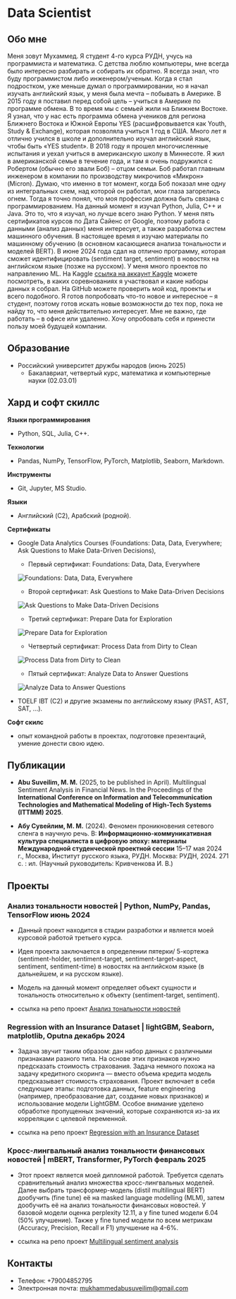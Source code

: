 # Data Scientist

## Обо мне

Меня зовут Мухаммед. Я студент 4-го курса РУДН, учусь на программиста и математика. С детства люблю компьютеры, мне всегда было интересно разбирать и собирать их обратно. Я всегда знал, что буду программистом либо инженером/ученым. Когда я стал подростком, уже меньше думал о программировании, но я начал изучать английский язык, у меня была мечта – побывать в Америке. В 2015 году я поставил перед собой цель – учиться в Америке по программе обмена. В то время мы с семьей жили на Ближнем Востоке. Я узнал, что у нас есть программа обмена учеников для региона Ближнего Востока и Южной Европы YES (расшифровывается как Youth, Study & Exchange), которая позволяла учиться 1 год в США. Много лет я отлично учился в школе и дополнительно изучал английский язык, чтобы быть «YES student». В 2018 году я прошел многочисленные испытания и уехал учиться в американскую школу в Миннесоте. Я жил в американской семье в течение года, и там я очень подружился с Робертом (обычно его звали Боб) – отцом семьи. Боб работал главным инженером в компании по производству микрочипов «Микрон» (Micron). Думаю, что именно в тот момент, когда Боб показал мне одну из интегральных схем, над которой он работал, мои глаза загорелись огнем. Тогда я точно понял, что моя профессия должна быть связана с программированием. На данный момент я изучал Python, Julia, C++ и Java. Это то, что я изучал, но лучше всего знаю Python. У меня пять сертификатов курсов по Дата Сайенс от Google, поэтому работа с данными (анализ данных) меня интересует, а также разработка систем машинного обучения. В настоящее время я изучаю материалы по машинному обучению (в основном касающиеся анализа тональности и моделей BERT). В июне 2024 года сдал на отлично программу, которая сможет идентифицировать (sentiment target, sentiment) в новостях на английском языке (позже на русском). У меня много проектов по направлению ML. На Kaggle [ссылка на аккаунт Kaggle](https://www.kaggle.com/mukhammedabusuveilim) можете посмотреть, в каких соревнованиях я участвовал и какие наборы данных я собрал. На GitHub можете проверить мой код, проекты и всего подобного. Я готов попробовать что-то новое и интересное – я студент, поэтому готов искать новые возможности до тех пор, пока не найду то, что меня действительно интересует. Мне не важно, где работать – в офисе или удаленно. Хочу опробовать себя и принести пользу моей будущей компании.

## Образование 			        		
- Российский университет дружбы народов (июнь 2025)
	- Бакалавриат, четвертый курс, математика и компьютерные науки (02.03.01)


## Хард и софт скиллс
**Языки программирования**
- Python, SQL, Julia, C++.

**Технологии**
- Pandas, NumPy, TensorFlow, PyTorch, Matplotlib, Seaborn, Markdown.

**Инструменты**
- Git, Jupyter, MS Studio.

**Языки**
- Английский (C2), Арабский (родной).

**Сертификаты**
- Google Data Analytics Courses (Foundations: Data, Data, Everywhere; Ask
Questions to Make Data-Driven Decisions),

	- Первый сертификат: Foundations: Data, Data, Everywhere
	
	![Foundations: Data, Data, Everywhere](./assets/img/coursera_certificate_01.jpg)

	- Второй сертификат: Ask Questions to Make Data-Driven Decisions
	
	![Ask Questions to Make Data-Driven Decisions](./assets/img/coursera_certificate_02.jpg)

	- Третий сертификат: Prepare Data for Exploration
	
	![Prepare Data for Exploration](./assets/img/coursera_certificate_03.jpg)

	- Четвертый сертификат: Process Data from Dirty to Clean
	
	![Process Data from Dirty to Clean](./assets/img/coursera_certificate_04.jpg)

	- Пятый сертификат: Analyze Data to Answer Questions

	![Analyze Data to Answer Questions](./assets/img/coursera_certificate_05.jpg)




- TOELF IBT (C2) и другие экзамены по английскому
языку (PAST, AST, SAT, …).

**Софт скилс**
- опыт командной работы в проектах, подготовке презентаций, умение донести
свою идею.


## Публикации

- **Abu Suveilim, M. M.** (2025, to be published in April). Multilingual Sentiment Analysis in Financial
News. In the Proceedings of the **International Conference on Information and Telecommunication Technologies and Mathematical Modeling of High-Tech Systems (ITTMM) 2025**.

- **Абу Сувейлим, М. М.** (2024). Феномен проникновения сетевого сленга в научную речь. В:
**Информационно-коммуникативная культура специалиста в цифровую эпоху: материалы Международной студенческой проектной сессии**
15–17 мая 2024 г., Москва, Институт русского языка, РУДН.
Москва: РУДН, 2024. 271 с. : ил.
(Научный руководитель: Кривченкова И. В.)

## Проекты


### Анализ тональности новостей | Python, NumPy, Pandas, TensorFlow июнь 2024

- Данный проект находится в стадии разработки и является моей курсовой работой
третьего курса.
- Идея проекта заключается в определении пятерки/ 5-кортежа (sentiment-holder,
sentiment-target, sentiment-target-aspect, sentiment, sentiment-time) в новостях на
английском языке (в дальнейшем, и на русском языке).
- Модель на данный момент определяет объект сущности и тональность относительно к объекту (sentiment-target, sentiment).

- ссылка на репо проект [Анализ тональности новостей](https://github.com/Mukhammed-Abu-Suveilim/course_thesis/blob/master/PDF_course_thesis)


### Regression with an Insurance Dataset | lightGBM, Seaborn, matplotlib, Oputna декабрь 2024

- Задача звучит таким образом: дан набор данных с различными признаками разного
типа. На основе этих признаков нужно предсказать стоимость страхования. Задача
немного похожа на задачу кредитного скоринга — вместо объема кредита модель
предсказывает стоимость страхования. Проект включает в себя следующие этапы:
подготовка данных, feature engineering (например, преобразование дат, создание
новых признаков) и использование модели LightGBM. Особое внимание уделено
обработке пропущенных значений, которые сохраняются из-за их корреляции с
целевой переменной.

- ссылка на репо проект [Regression with an Insurance Dataset](https://github.com/Mukhammed-Abu-Suveilim/kaggle/blob/main/Regression%20with%20an%20Insurance%20Dataset)


### Кросс-лингвальный анализ тональности финансовых новостей | mBERT, Transformer, PyTorch    февраль 2025
- Этот проект является моей дипломной работой. Требуется сделать сравнительный анализ множества кросс-лингвальных моделей. Далее выбрать трансформер-модель (distil multilingual BERT) дообучить (fine tune) её на masked language modelling (MLM), затем дообучить её на анализ тональности финансовых новостей. У базовой модели оценка perplexity 12.11, а у fine tuned модели 6.04 (50% улучшение). Также у fine tuned модели по всем метрикам (Accuracy, Precision, Recall и F1) улучшение на 4-6%.

- ссылка на репо проект [Multilingual sentiment analysis](https://github.com/Mukhammed-Abu-Suveilim/diploma_thesis)


## Контакты
- Телефон: +79004852795
- Электронная почта: mukhammedabusuveilim@gmail.com  
